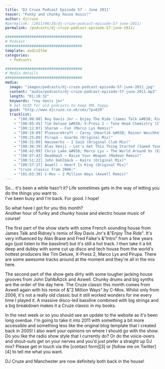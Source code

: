 ```yaml
---
title: 'DJ Cruze Podcast Episode 57 - June 2011'
teaser: "Funky and chunky house music!"
author: djcruze
#permalink: /2011/06/28/dj-cruze-podcast-episode-57-june-2011/
permalink: /podcasts/dj-cruze-podcast-episode-57-june-2011/

###################################
# Podcast
###################################
template: audioItem
categories:
  - Podcasts

###################################
# Media details
###################################
media:
  image: "images/podcasts/dj-cruze-podcast-episode-57-june-2011.jpg"
  content: "audio/podcasts/dj-cruze-podcast-episode-57-june-2011.mp3"
  length: "01:10:32"
  keywords: "roy davis jnr"
  # Set GUID for old podcasts to keep XML happy
  guid: "http://www.djcruze.co.uk/cms/?p=820"
  tracklist:
    - "[00:00:00] Roy Davis Jnr – Enjoy The Ride (James Talk &#038; Ridney Mix)"
    - "[00:05:45] Tim Deluxe &#038; X-Press 2 – Tone Head Chemistry (Club Mix)"
    - "[00:12:07] Sharam – Fun (Marco Lys Remix)"
    - "[00:19:09] Pleasurekraft – Carny (Heartik &#038; Rainer Weichhold Remix)"
    - "[00:25:09] Pirupa – Guarda (Original Mix)"
    - "[00:31:09] Hauswerks – I Said (Original Club Mix)"
    - "[00:36:39] Alex Kenji – Let's Get This Thing Started (Saeed Younan Mix)"
    - "[00:42:09] Chris Lake &#038; Marco Lys – The World Around Us (Extended Mix)"
    - "[00:47:43] Deadmau5 – Raise Your Weapon (Madeon Remix)"
    - "[00:51:22] John Dahlbäck – Kairo (Original Mix)"
    - "[00:57:37] Axwell – Heart Is King (Original Mix)"
    - "Cruze classic from 2006:"
    - "[01:03:30] C-Mos – 2 Million Ways (Axwell Remix)"
---
```

So&#8230; it's been a while hasn't it? Life sometimes gets in the way of letting you do the things you want to.  
I've been busy and I'm back. For good. I hope!

So what have I got for you this month?  
Another hour of funky and chunky house and electro house music of course!

The first part of the show starts with some French sounding house from James Talk and Ridney's remix of Roy Davis Jnr's &"Enjoy The Ride". It's very influenced by Alan Braxe and Fred Falke's &"Intro" from a few years ago (just listen to the bassline!) but it's still a hot track. I then take it a bit deep and dubby with some cut up disco and tech house from the world's hottest producers like Tim Deluxe, X-Press 2, Marco Lys and Pirupa. There are some awesome tracks around at the moment and they're all in the mix here.

The second part of the show gets dirty with some tougher jacking house grooves from John DahlbÃ¤ck and Axwell. Chunky drums and big synths are the order of the day here. The Cruze classic this month comes from Axwell again with his remix of &"2 Million Ways" by C-Mos. Whilst only from 2006, it's not a really old classic but it still worked wonders for me every time I played it. A massive disco-led bassline combined with big strings and a big breakdown makes it a Cruze classic in my books.

In the next week or so you should see an update to the website as it's been long overdue. I'm going to take it into 2011 with something a bit more accessible and something less like the original blog template that I created back in 2005! I also want your opinions on where I should go with the show. Do you like the radio show style that I currently do? Or do the voice-overs and shout-outs get on your nerves and you'd just prefer a straight up DJ mix? Please get in touch via the [contact form][3] or [follow me on Twitter][4] to tell me what you want.

DJ Cruze and Manchester are now definitely both back in the house!
